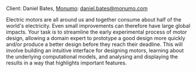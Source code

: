 Client: Daniel Bates, [Monumo](Monumo "wikilink"):
<daniel.bates@monumo.com>

Electric motors are all around us and together consume about half of the
world's electricity. Even small improvements can therefore have large
global impacts. Your task is to streamline the early experimental
process of motor design, allowing a domain expert to prototype a good
design more quickly and/or produce a better design before they reach
their deadline. This will involve building an intuitive interface for
designing motors, learning about the underlying computational models,
and analysing and displaying the results in a way that highlights
important features.